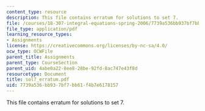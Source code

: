 ```yaml
---
content_type: resource
description: This file contains erratum for solutions to set 7.
file: /courses/18-307-integral-equations-spring-2006/7739a536bb937bf7bb61f4b7e6178157_sol7_erratum.pdf
file_type: application/pdf
learning_resource_types:
- Assignments
license: https://creativecommons.org/licenses/by-nc-sa/4.0/
ocw_type: OCWFile
parent_title: Assignments
parent_type: CourseSection
parent_uid: 4abe0a22-8ee8-28be-92fd-8ac747e43f8d
resourcetype: Document
title: sol7_erratum.pdf
uid: 7739a536-bb93-7bf7-bb61-f4b7e6178157
---
```

This file contains erratum for solutions to set 7.